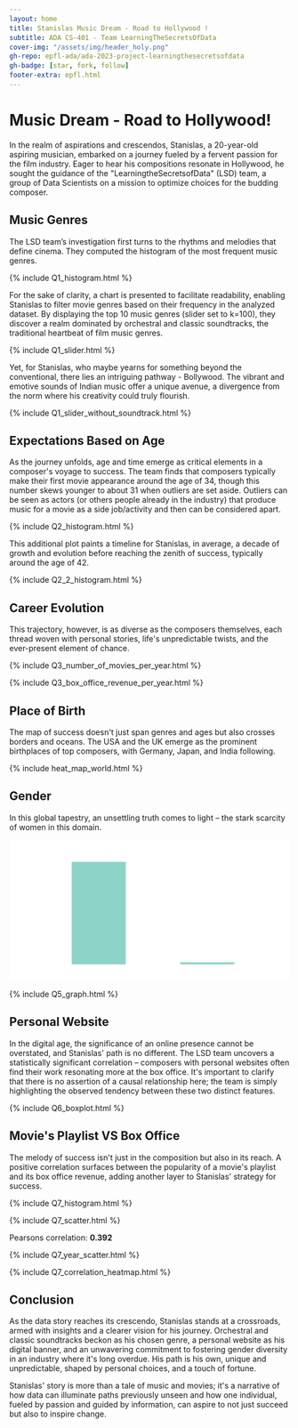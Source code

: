 ```yaml
---
layout: home
title: Stanislas Music Dream - Road to Hollywood ! 
subtitle: ADA CS-401 - Team LearningTheSecretsOfData
cover-img: "/assets/img/header_holy.png"
gh-repo: epfl-ada/ada-2023-project-learningthesecretsofdata
gh-badge: [star, fork, follow]
footer-extra: epfl.html
---
```


# Music Dream - Road to Hollywood!
In the realm of aspirations and crescendos, Stanislas, a 20-year-old aspiring musician, embarked on a journey fueled by
a fervent passion for the film industry. Eager to hear his compositions resonate in Hollywood, he sought the guidance of 
the "LearningtheSecretsofData" (LSD) team, a group of Data Scientists on a mission to optimize choices for the budding 
composer.

## Music Genres
The LSD team’s investigation first turns to the rhythms and melodies that define cinema. They computed the histogram
of the most frequent music genres.

{% include Q1_histogram.html %}

For the sake of clarity, a chart is presented to facilitate readability, enabling Stanislas to filter movie genres based 
on their frequency in the analyzed dataset. By displaying the top 10 music genres (slider set to k=100), they discover a realm 
dominated by orchestral and classic soundtracks, the traditional heartbeat of film music genres.

<!--- old chart, redundant with the one below {% include Q1_pie.html %} --->
{% include Q1_slider.html %}

Yet, for Stanislas, who maybe yearns for something beyond the conventional, there lies an intriguing pathway - Bollywood. 
The vibrant and emotive sounds of Indian music offer a unique avenue, a divergence from the norm where his creativity 
could truly flourish.

{% include Q1_slider_without_soundtrack.html %}

## Expectations Based on Age

As the journey unfolds, age and time emerge as critical elements in a composer's voyage to success. The team finds that 
composers typically make their first movie appearance around the age of 34, though this number skews younger to about 31 
when outliers are set aside. Outliers can be seen as actors (or others people already in the industry) that produce 
music for a movie as a side job/activity and then can be considered apart.

{% include Q2_histogram.html %}

This additional plot paints a timeline for Stanislas, in average, a decade of growth and evolution before 
reaching the zenith of success, typically around the age of 42.

{% include Q2_2_histogram.html %}

## Career Evolution

This trajectory, however, is as diverse as the composers themselves, each thread woven with personal stories, life's 
unpredictable twists, and the ever-present element of chance.

{% include Q3_number_of_movies_per_year.html %}

{% include Q3_box_office_revenue_per_year.html %}


## Place of Birth

The map of success doesn't just span genres and ages but also crosses borders and oceans. The USA and the UK emerge as 
the prominent birthplaces of top composers, with Germany, Japan, and India following.

{% include heat_map_world.html %}

## Gender

In this global tapestry, an unsettling truth comes to light – the stark scarcity of women in this domain.

![Q5_plot1](/assets/img/Q5/Q5_barplot.png)

{% include Q5_graph.html %}

## Personal Website

In the digital age, the significance of an online presence cannot be overstated, and Stanislas' path is no different. 
The LSD team uncovers a statistically significant correlation – composers with personal websites often find their work 
resonating more at the box office. It's important to clarify that there is no assertion of a causal relationship here; 
the team is simply highlighting the observed tendency between these two distinct features.

{% include Q6_boxplot.html %}

## Movie's Playlist VS Box Office

The melody of success isn't just in the composition but also in its reach. A positive correlation surfaces between the 
popularity of a movie's playlist and its box office revenue, adding another layer to Stanislas' strategy for success.

{% include Q7_histogram.html %}

{% include Q7_scatter.html %}

Pearsons correlation: **0.392**

{% include Q7_year_scatter.html %}

{% include Q7_correlation_heatmap.html %}

## Conclusion

As the data story reaches its crescendo, Stanislas stands at a crossroads, armed with insights and a clearer vision for 
his journey. Orchestral and classic soundtracks beckon as his chosen genre, a personal website as his digital banner, and an 
unwavering commitment to fostering gender diversity in an industry where it's long overdue. His path is his own, unique 
and unpredictable, shaped by personal choices, and a touch of fortune.

Stanislas' story is more than a tale of music and movies; it's a narrative of how data can illuminate paths previously
unseen and how one individual, fueled by passion and guided by information, can aspire to not just succeed but also to 
inspire change.
